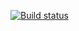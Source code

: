 [![Build status](https://ci.appveyor.com/api/projects/status/f040tt3bpch9e055/branch/master?svg=true)](https://ci.appveyor.com/project/Algusb/carddelivery/branch/master)
